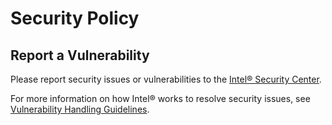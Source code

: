 # Security Policy

## Report a Vulnerability

Please report security issues or vulnerabilities to the [Intel® Security Center].

For more information on how Intel® works to resolve security issues, see
[Vulnerability Handling Guidelines].

[Intel® Security Center]:https://www.intel.com/content/www/us/en/security-center/default.html

[Vulnerability Handling Guidelines]:https://www.intel.com/content/www/us/en/security-center/vulnerability-handling-guidelines.html
